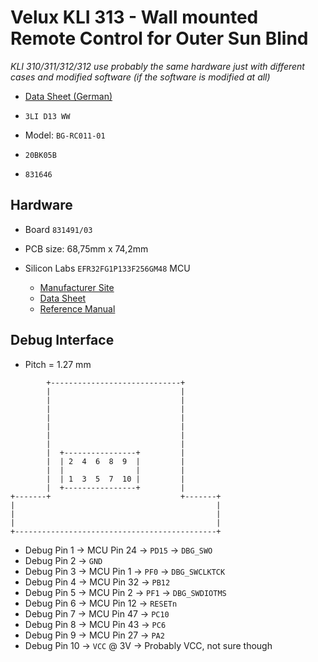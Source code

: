 # Velux KLI 313 - Wall mounted Remote Control for Outer Sun Blind

*KLI 310/311/312/312 use probably the same hardware just with different cases and modified software (if the software is modified at all)*

- [Data Sheet (German)](https://velcdn.azureedge.net/-/media/marketing/de/dokumente/pdf/produktanleitungen/produktdatenblatt/integra/velux-produktdatenblatt-funk-wandschalter-kli310_311_312_313.pdf)

- `3LI D13 WW`
- Model: `BG-RC011-01`
- `20BK05B`
- `831646`

## Hardware

- Board `831491/03`
- PCB size: 68,75mm x 74,2mm

- Silicon Labs `EFR32FG1P133F256GM48` MCU
  - [Manufacturer Site](https://www.silabs.com/wireless/proprietary/efr32fg1-series-1-sub-ghz-2-4-ghz-socs)
  - [Data Sheet](https://www.silabs.com/documents/public/data-sheets/efr32fg1-datasheet.pdf)
  - [Reference Manual](https://www.silabs.com/documents/public/reference-manuals/efr32xg1-rm.pdf)

## Debug Interface

- Pitch = 1.27 mm

```text
        +-----------------------------+
        |                             |
        |                             |
        |                             |
        |                             |
        |                             |
        |                             |
        |                             |
        |  +----------------+         |
        |  | 2  4  6  8  9  |         |
        |  |                |         |
        |  | 1  3  5  7  10 |         |
        |  +----------------+         |
+-------+                             +-------+
|                                             |
|                                             |
|                                             |
+---------------------------------------------+
```

- Debug Pin 1 $\rightarrow$ MCU Pin 24 $\rightarrow$ `PD15` $\rightarrow$ `DBG_SWO`
- Debug Pin 2 $\rightarrow$ `GND`
- Debug Pin 3 $\rightarrow$ MCU Pin 1 $\rightarrow$ `PF0` $\rightarrow$ `DBG_SWCLKTCK`
- Debug Pin 4 $\rightarrow$ MCU Pin 32 $\rightarrow$ `PB12`
- Debug Pin 5 $\rightarrow$ MCU Pin 2 $\rightarrow$ `PF1` $\rightarrow$ `DBG_SWDIOTMS`
- Debug Pin 6 $\rightarrow$ MCU Pin 12 $\rightarrow$ `RESETn`
- Debug Pin 7 $\rightarrow$ MCU Pin 47 $\rightarrow$ `PC10`
- Debug Pin 8 $\rightarrow$ MCU Pin 43 $\rightarrow$ `PC6`
- Debug Pin 9 $\rightarrow$ MCU Pin 27 $\rightarrow$ `PA2`
- Debug Pin 10 $\rightarrow$ `VCC` @ 3V $\rightarrow$ Probably VCC, not sure though
